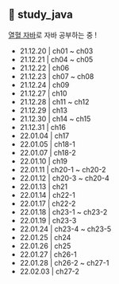 ## 📝 study_java

[열혈 자바](https://cafe.naver.com/cstudyjava/131010)로 자바 공부하는 중 !
- 21.12.20 | ch01 ~ ch03
- 21.12.21 | ch04 ~ ch05
- 21.12.22 | ch06
- 21.12.23 | ch07 ~ ch08
- 21.12.24 | ch09
- 21.12.27 | ch10
- 21.12.28 | ch11 ~ ch12
- 21.12.29 | ch13
- 21.12.30 | ch14 ~ ch15
- 21.12.31 | ch16
- 22.01.04 | ch17
- 22.01.05 | ch18-1
- 22.01.07 | ch18-2
- 22.01.10 | ch19
- 22.01.11 | ch20-1 ~ ch20-2
- 22.01.12 | ch20-3 ~ ch20-4
- 22.01.13 | ch21
- 22.01.14 | ch22-1
- 22.01.17 | ch22-2
- 22.01.18 | ch23-1 ~ ch23-2
- 22.01.19 | ch23-3
- 22.01.24 | ch23-4 ~ ch23-5
- 22.01.25 | ch24
- 22.01.26 | ch25
- 22.01.27 | ch26-1
- 22.01.28 | ch26-2 ~ ch27-1
- 22.02.03 | ch27-2
